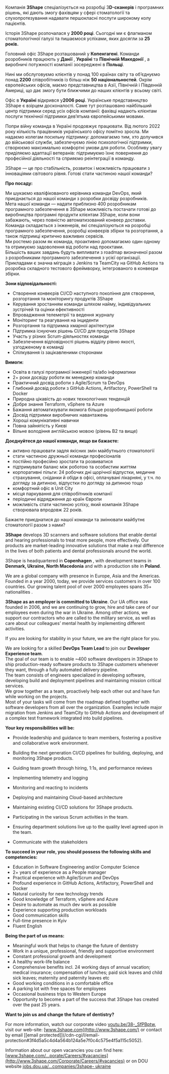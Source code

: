 Компанія **3Shape** спеціалізується на розробці 3**D-сканерів** і програмних
рішень, які дають змогу фахівцям у сфері стоматології та слухопротезування
надавати першокласні послуги широкому колу пацієнтів.

Історія 3Shape розпочалася у **2000 році**. Сьогодні ми є флагманом
стоматологічної галузі та пишаємося успіхами, яких досягли за **25 років.**

Головний офіс 3Shape розташований у **Копенгагені**. Команди розробників
працюють у **Данії** , **Україні** та **Північній Македонії** , а виробничі
потужності компанії зосереджені в **Польщі**.

Нині ми обслуговуємо клієнтів у понад 100 країнах світу та об’єднуємо понад
**2200** співробітників із більш ніж **50** **національностей**. Окрім
європейських офісів, маємо представництва в Азії, Північній і Південній
Америці, що дає змогу бути ближчими до наших клієнтів у всьому світі.

Офіс в **Україні** відкрився у**2006 році**. Українське представництво 3Shape
є взірцем досконалості. Саме тут розташовано найбільший центр підтримки серед
усіх офісів компанії: фахівці надають клієнтам послуги технічної підтримки
дев’ятьма європейськими мовами.

Попри війну команда в Україні продовжує працювати. Від лютого 2022 року
кількість працівників українського офісу помітно зросла. Ми надаємо колегам
посильну підтримку: допомагаємо тим, хто долучився до військової служби,
забезпечуємо лінію психологічної підтримки, створюємо максимально комфортні
умови для роботи. Особливу увагу приділяємо адаптації ветеранів: підтримуємо
їхнє повернення до професійної діяльності та сприяємо реінтеграції в команду.

3Shape — це про стабільність, розвиток і можливість працювати з інноваціями
світового рівня. Готові стати частиною нашої команди?

**Про посаду:**

Ми шукаємо кваліфікованого керівника команди DevOps, який приєднається до
нашої команди з розробки досвіду розробників.  
Мета нашої команди — надати приблизно 400 розробникам програмного забезпечення
в 3Shape можливість постачати готові до виробництва програмні продукти
клієнтам 3Shape, коли вони забажають, через повністю автоматизований конвеєр
доставки.  
Команда складається з інженерів, які спеціалізуються на розробці програмного
забезпечення, розробці конвеєрів збірки та розгортання, а також підтримці
критично важливих сервісів.  
Ми ростемо разом як команда, проактивно допомагаємо один одному та отримуємо
задоволення від роботи над проєктами.  
Більшість ваших завдань будуть випливати з roadmap визначеної разом з
розробниками програмного забезпечення з усієї організації. Прикладами є значна
міграція з Jenkins та TeamCity на GitHub Actions та розробка складного
тестового фреймворку, інтегрованого в конвеєри збірки.

**Зони відповідальності:**

  * Створення конвеєрів CI/CD наступного покоління для створення, розгортання та моніторингу продуктів 3Shape
  * Керування зростанням команди шляхом найму, індивідуальних зустрічей та оцінки ефективності
  * Впровадження телеметрії та ведення журналу
  * Моніторинг та реагування на інциденти
  * Розгортання та підтримка хмарної архітектури
  * Підтримка існуючих рішень CI/CD для продуктів 3Shape
  * Участь у різних Scrum-діяльностях команди
  * Забезпечення відповідності рішень відділу рівню якості, узгодженому в команді
  * Спілкування із зацікавленими сторонами

**Вимоги:**

  * Освіта в галузі програмної інженерії та/або інформатики
  * 2+ роки досвіду роботи як менеджер команди
  * Практичний досвід роботи з Agile/Scrum та DevOps
  * Глибокий досвід роботи з GitHub Actions, Artifactory, PowerShell та Docker
  * Природна цікавість до нових технологічних тенденцій
  * Добре знання Terraform, vSphere та Azure
  * Бажання автоматизувати якомога більше розробницької роботи
  * Досвід підтримки виробничих навантажень
  * Хороші комунікативні навички
  * Повна зайнятість у Києві
  * Вільне володіння англійською мовою (рівень B2 та вище)

**Доєднуйтеся до нашої команди, якщо ви бажаєте:**

  * активно працювати задля якісних змін майбутнього стоматології
  * стати частиною дружньої команди професіоналів
  * постійно професійно зростати та розвиватися
  * підтримувати баланс між роботою та особистим життям
  * корпоративні пільги: 24 робочих дні щорічної відпустки, медичне страхування, сніданки й обіди в офісі, оплачувані лікарняні, у т.ч. по догляду за дитиною, відпустки по догляду за дитиною тощо
  * комфортний офіс в Unit City
  * місця паркування для співробітників компанії
  * періодичні відрядження до країн Європи
  * можливість стати частиною успіху, який компанія 3Shape створювала впродовж 22 років.

Бажаєте приєднатися до нашої команди та змінювати майбутнє стоматології разом
з нами?

**3Shape** develops 3D scanners and software solutions that enable dental and
hearing professionals to treat more people, more effectively. Our products are
market-leading innovative solutions that make a real difference in the lives
of both patients and dental professionals around the world.

3Shape is headquartered in **Copenhagen** , with development teams in
**Denmark, Ukraine, North Macedonia** and with a production site in
**Poland**.

We are a global company with presence in Europe, Asia and the Americas.
Founded in a year 2000, today, we provide services customers in over 100
countries. Our growing talent pool of over 2000 employees spans 35+
nationalities .

**3Shape as an employer is committed to Ukraine**. Our UA office was founded
in 2006, and we are continuing to grow, hire and take care of our employees
even during the war in Ukraine. Among other actions, we support our
contractors who are called to the military service, as well as care about our
colleagues’ mental health by implementing different activities.

If you are looking for stability in your future, we are the right place for
you.

We are looking for a skilled **DevOps Team Lead** to join our **Developer
Experience team**.  
The goal of our team is to enable ~400 software developers in 3Shape to ship
production-ready software products to 3Shape customers whenever they want,
through a fully automated delivery pipeline.  
The team consists of engineers specialized in developing software, developing
build and deployment pipelines and maintaining mission critical services.  
We grow together as a team, proactively help each other out and have fun while
working on the projects.  
Most of your tasks will come from the roadmap defined together with software
developers from all over the organization. Examples include major migration
from Jenkins and TeamCity to GitHub Actions and development of a complex test
framework integrated into build pipelines.

**Your key responsibilities will be:**

  * Provide leadership and guidance to team members, fostering a positive and collaborative work environment.

  * Building the next generation CI/CD pipelines for building, deploying, and monitoring 3Shape products.

  * Guiding team growth through hiring, 1:1s, and performance reviews

  * Implementing telemetry and logging
  * Monitoring and reacting to incidents
  * Deploying and maintaining Cloud-based architecture
  * Maintaining existing CI/CD solutions for 3Shape products.
  * Participating in the various Scrum activities in the team.
  * Ensuring department solutions live up to the quality level agreed upon in the team.
  * Communicate with the stakeholders

**To succeed in your role, you should possess the following skills and
competencies:**

  * Education in Software Engineering and/or Computer Science
  * 2+ years of experience as a People manager
  * Practical experience with Agile/Scrum and DevOps
  * Profound experience in GitHub Actions, Artifactory, PowerShell and Docker
  * Natural curiosity for new technology trends
  * Good knowledge of Terraform, vSphere and Azure
  * Desire to automate as much dev work as possible
  * Experience supporting production workloads
  * Good communication skills
  * Full-time presence in Kyiv
  * Fluent English

**Being the part of us means:**

  * Meaningful work that helps to change the future of dentistry
  * Work in a unique, professional, friendly and supportive environment
  * Constant professional growth and development
  * A healthy work-life balance
  * Comprehensive benefits incl. 24 working days of annual vacation; medical insurance; compensation of lunches; paid sick leaves and child sick leaves; maternity and paternity leaves etc
  * Good working conditions in a comfortable office
  * A parking lot with free spaces for employees
  * Occasional business trips to Western Europe
  * Opportunity to become a part of the success that 3Shape has created over the past 25 years.

**Want to join us and change the future of dentistry?**

For more information, watch our corporate video
[youtu.be/38-_SfPBptw](https://youtu.be/38-_SfPBptw), visit our web-site:
[www.3shape.com](http://www.3shape.com/) or contact by email [[email
protected]](/cdn-cgi/l/email-
protection#3f4d5a5c4d4a564b124a5e7f0c4c575e4f5a115c5052).

Information about our open vacancies you can find here:
[www.3shape.com/...porate/Careers/#vacancies](http://www.3shape.com/Corporate/Careers/#vacancies)
or on DOU website [jobs.dou.ua/...​companies/3shape-
ukraine](https://jobs.dou.ua/companies/3shape-ukraine/)